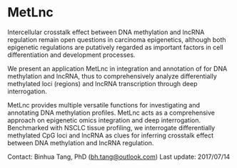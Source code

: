 # MetLnc

Intercellular crosstalk effect between DNA methylation and lncRNA regulation remain open questions in carcinoma epigenetics, although both epigenetic regulations are putatively regarded as important factors in cell differentiation and development processes.

We present an application MetLnc in integration and annotation of for DNA methylation and lncRNA, thus to comprehensively analyze differentially methylated loci (regions) and lncRNA transcription through deep interrogation.

MetLnc provides multiple versatile functions for investigating and annotating DNA methylation profiles. MetLnc acts as a comprehensive approach on epigenetic omics integration and deep interrogation. Benchmarked with NSCLC tissue profiling, we interrogate differentially methylated CpG loci and lncRNA as clues for inferring crosstalk effect between DNA methylation and lncRNA regulation.

Contact: Binhua Tang, PhD (bh.tang@outlook.com)
Last update: 2017/07/14
